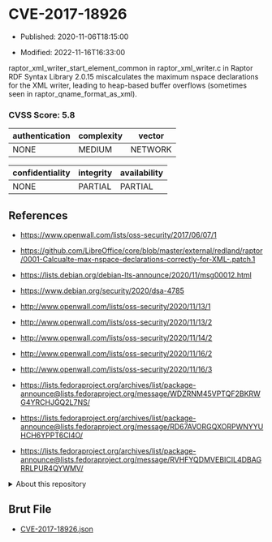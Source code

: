 # CVE-2017-18926

- Published: 2020-11-06T18:15:00

- Modified: 2022-11-16T16:33:00

raptor_xml_writer_start_element_common in raptor_xml_writer.c in Raptor RDF Syntax Library 2.0.15 miscalculates the maximum nspace declarations for the XML writer, leading to heap-based buffer overflows (sometimes seen in raptor_qname_format_as_xml).

### CVSS Score: **5.8**

| authentication | complexity | vector |
| --- | --- | --- |
| NONE | MEDIUM | NETWORK |

| confidentiality | integrity | availability |
| --- | --- | --- |
| NONE | PARTIAL | PARTIAL |

## References

* https://www.openwall.com/lists/oss-security/2017/06/07/1

* https://github.com/LibreOffice/core/blob/master/external/redland/raptor/0001-Calcualte-max-nspace-declarations-correctly-for-XML-.patch.1

* https://lists.debian.org/debian-lts-announce/2020/11/msg00012.html

* https://www.debian.org/security/2020/dsa-4785

* http://www.openwall.com/lists/oss-security/2020/11/13/1

* http://www.openwall.com/lists/oss-security/2020/11/13/2

* http://www.openwall.com/lists/oss-security/2020/11/14/2

* http://www.openwall.com/lists/oss-security/2020/11/16/2

* http://www.openwall.com/lists/oss-security/2020/11/16/3

* https://lists.fedoraproject.org/archives/list/package-announce@lists.fedoraproject.org/message/WDZRNM45VPTQF2BKRWG4YRCHJGQ2L7NS/

* https://lists.fedoraproject.org/archives/list/package-announce@lists.fedoraproject.org/message/RD67AVORGQXORPWNYYUHCH6YPPT6CI4O/

* https://lists.fedoraproject.org/archives/list/package-announce@lists.fedoraproject.org/message/RVHFYQDMVEBICIL4DBAGRRLPUR4QYWMV/

<details>
<summary>About this repository</summary> 

  This repository is part of the project [Live Hack CVE](https://github.com/Live-Hack-CVE). Main website can be found [www.live-hack.org](https://www.live-hack.org) 
  
  Made by [Sn0wAlice](https://github.com/Sn0wAlice) for the people that care about security and need to have a feed of the latest CVEs. Hope you enjoy it, don't forget to star the repo and follow me on [Twitter](https://twitter.com/Sn0wAlice) and [Github](https://github.com/Sn0wAlice). And that is my [personnal website](https://www.alice-snow.me/)

  - [Home Page](https://github.com/Live-Hack-CVE)
  - [Framework](https://github.com/Live-Hack-CVE/cve-framework)
  - [CVE database](https://github.com/Live-Hack-CVE/full_database)
  - [Changelog](https://github.com/Live-Hack-CVE/Changelog)
</details>

## Brut File

* [CVE-2017-18926.json](https://raw.githubusercontent.com/Live-Hack-CVE/full_database/main/cves/2017/CVE-2017-18926.json)

